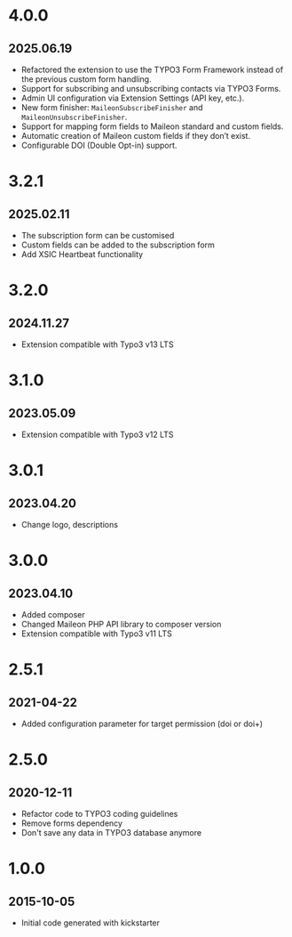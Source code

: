 # 4.0.0
## 2025.06.19

- Refactored the extension to use the TYPO3 Form Framework instead of the previous custom form handling.
- Support for subscribing and unsubscribing contacts via TYPO3 Forms.
- Admin UI configuration via Extension Settings (API key, etc.).
- New form finisher: `MaileonSubscribeFinisher` and `MaileonUnsubscribeFinisher`.
- Support for mapping form fields to Maileon standard and custom fields.
- Automatic creation of Maileon custom fields if they don’t exist.
- Configurable DOI (Double Opt-in) support.

# 3.2.1
## 2025.02.11

- The subscription form can be customised
- Custom fields can be added to the subscription form
- Add XSIC Heartbeat functionality

# 3.2.0
## 2024.11.27

- Extension compatible with Typo3 v13 LTS

# 3.1.0
## 2023.05.09

- Extension compatible with Typo3 v12 LTS

# 3.0.1
## 2023.04.20

- Change logo, descriptions

# 3.0.0
## 2023.04.10

- Added composer
- Changed Maileon PHP API library to composer version
- Extension compatible with Typo3 v11 LTS

# 2.5.1
## 2021-04-22

- Added configuration parameter for target permission (doi or doi+)

# 2.5.0
## 2020-12-11

- Refactor code to TYPO3 coding guidelines
- Remove forms dependency
- Don't save any data in TYPO3 database anymore

# 1.0.0
## 2015-10-05

- Initial code generated with kickstarter
